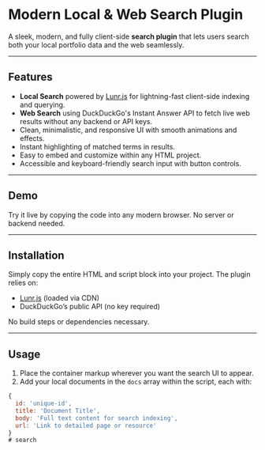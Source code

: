 # Modern Local & Web Search Plugin

A sleek, modern, and fully client-side **search plugin** that lets users search both your local portfolio data and the web seamlessly.

---

## Features

- **Local Search** powered by [Lunr.js](https://lunrjs.com) for lightning-fast client-side indexing and querying.
- **Web Search** using DuckDuckGo's Instant Answer API to fetch live web results without any backend or API keys.
- Clean, minimalistic, and responsive UI with smooth animations and effects.
- Instant highlighting of matched terms in results.
- Easy to embed and customize within any HTML project.
- Accessible and keyboard-friendly search input with button controls.

---

## Demo

Try it live by copying the code into any modern browser. No server or backend needed.

---

## Installation

Simply copy the entire HTML and script block into your project. The plugin relies on:

- [Lunr.js](https://unpkg.com/lunr/lunr.js) (loaded via CDN)
- DuckDuckGo’s public API (no key required)

No build steps or dependencies necessary.

---

## Usage

1. Place the container markup wherever you want the search UI to appear.
2. Add your local documents in the `docs` array within the script, each with:

```js
{
  id: 'unique-id',
  title: 'Document Title',
  body: 'Full text content for search indexing',
  url: 'Link to detailed page or resource'
}
# search
